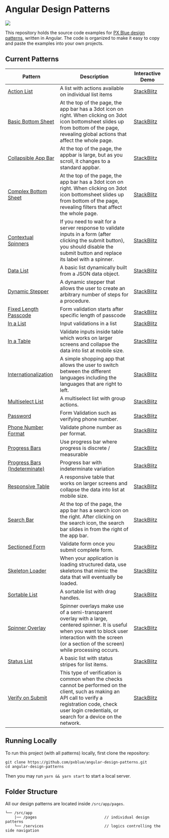 # Angular Design Patterns

[![](https://img.shields.io/circleci/project/github/pxblue/angular-design-patterns/master.svg?style=flat)](https://circleci.com/gh/pxblue/angular-design-patterns/tree/master)

This repository holds the source code examples for [PX Blue design patterns](https://pxblue.github.io/patterns), written in Angular. The code is organized to make it easy to copy and paste the examples into your own projects.

## Current Patterns

| Pattern                                                      | Description                                                  | Interactive Demo                                             |
| ------------------------------------------------------------ | ------------------------------------------------------------ | ------------------------------------------------------------ |
| [Action List](https://pxblue.github.io/patterns/lists)       | A list with actions available on individual list items       | [StackBlitz](https://stackblitz.com/github/pxblue/angular-design-patterns?file=src%2Fapp%2Fpages%2Flist%2Faction-list%2Faction-list.component.html) |
| [Basic Bottom Sheet](https://pxblue.github.io/patterns/overlay) | At the top of the page, the app bar has a 3dot icon on right. When clicking on 3dot icon bottomsheet slides up from bottom of the page, revealing global actions that affect the whole page. | [StackBlitz](https://stackblitz.com/github/pxblue/angular-design-patterns?file=src%2Fapp%2Fpages%2Foverlays%2Fbasic-bottom-sheet%2Fbasic-bottom-sheet.component.html) |
| [Collapsible App Bar](https://pxblue.github.io/patterns/appbar) | At the top of the page, the appbar is large, but as you scroll, it changes to a standard appbar. | [StackBlitz](https://stackblitz.com/github/pxblue/angular-design-patterns?file=src%2Fapp%2Fpages%2Fapp-bar%2Fcollapsible-app-bar%2Fcollapsible-app-bar.component.ts) |
| [Complex Bottom Sheet](https://pxblue.github.io/patterns/overlay) | At the top of the page, the app bar has a 3dot icon on right. When clicking on 3dot icon bottomsheet slides up from bottom of the page, revealing filters that affect the whole page. | [StackBlitz](https://stackblitz.com/github/pxblue/angular-design-patterns?file=src%2Fapp%2Fpages%2Foverlays%2Fcomplex-bottom-sheet%2Fcomplex-bottom-sheet.component.html) |
| [Contextual Spinners](https://pxblue.github.io/patterns/loading) | If you need to wait for a server response to validate inputs in a form (after clicking the submit button), you should disable the submit button and replace its label with a spinner. | [StackBlitz](https://stackblitz.com/github/pxblue/angular-design-patterns?file=src%2Fapp%2Fpages%2Floading-waiting-states%2Fcontextual-spinners%2Fcontextual-spinners.component.html) |
| [Data List](https://pxblue.github.io/patterns/lists)         | A basic list dynamically built from a JSON data object.      | [StackBlitz](https://stackblitz.com/github/pxblue/angular-design-patterns?file=src%2Fapp%2Fpages%2Flist%2Fdata-list%2Fdata-list.component.html) |
| [Dynamic Stepper](https://pxblue.github.io/patterns/steppers) | A dynamic stepper that allows the user to create an arbitrary number of steps for a procedure. | [StackBlitz](https://stackblitz.com/github/pxblue/angular-design-patterns?file=src%2Fapp%2Fpages%2Fdynamic-stepper%2Fdynamic-stepper.component.html) |
| [Fixed Length Passcode](https://pxblue.github.io/patterns/forms)  | Form validation starts after specific length of passcode| [StackBlitz](https://stackblitz.com/github/pxblue/angular-design-patterns?file=src%2Fapp%2Fpages%2Fforms-and-validation%2Ffix-length-passcode%2Ffix-length-passcode.component.html) |
| [In a List](https://pxblue.github.io/patterns/forms)  | Input validations in a list| [StackBlitz](https://stackblitz.com/github/pxblue/angular-design-patterns?file=src%2Fapp%2Fpages%2Fforms-and-validation%2Fin-a-list%2Fin-a-list.component.html) |
| [In a Table](https://pxblue.github.io/patterns/forms)  | Validate inputs inside table which works on larger screens and collapse the data into list at mobile size.| [StackBlitz](https://stackblitz.com/github/pxblue/angular-design-patterns?file=src%2Fapp%2Fpages%2Fforms-and-validation%2Fin-a-table%2Fin-a-table.component.html) |
| [Internationalization](https://pxblue.github.io/patterns/internationalization) | A simple shopping app that allows the user to switch between the different languages including the languages that are right to left. | [StackBlitz](https://stackblitz.com/github/pxblue/angular-design-patterns?file=src%2Fapp%2Fpages%2Fi18n%2Fi18n.component.html) |
| [Multiselect List](https://pxblue.github.io/patterns/lists)  | A multiselect list with group actions.                       | [StackBlitz](https://stackblitz.com/github/pxblue/angular-design-patterns?file=src%2Fapp%2Fpages%2Flist%2Fmultiselect-list%2Fmultiselect-list.component.html) |
| [Password](https://pxblue.github.io/patterns/forms)  | Form Validation such as verifying phone number.                       | [StackBlitz](https://stackblitz.com/github/pxblue/angular-design-patterns?file=src%2Fapp%2Fpages%2Fforms-and-validation%2Fpassword%2Fpassword.component.html) |
| [Phone Number Format](https://pxblue.github.io/patterns/forms)  | Validate phone number as per format. | [StackBlitz](https://stackblitz.com/github/pxblue/angular-design-patterns?file=src%2Fapp%2Fpages%2Fforms-and-validation%2Fphone-number-format%2Fphone-number-format.component.html) |
| [Progress Bars](https://pxblue.github.io/patterns/loading)  | Use progress bar where progress is discrete / measurable| [StackBlitz](https://stackblitz.com/github/pxblue/angular-design-patterns?file=src%2Fapp%2Fpages%2Floading-waiting-states%2Fprogress-bars%2Fprogress-bars.component.html) |
| [Progress Bars (Indeterminate)](https://pxblue.github.io/patterns/loading)  | Progress bar with indeterminate variation| [StackBlitz](https://stackblitz.com/github/pxblue/angular-design-patterns?file=src%2Fapp%2Fpages%2Floading-waiting-states%2Fprogress-bar-indeterminate%2Fprogress-bar-indeterminate.component.html) |
| [Responsive Table](https://pxblue.github.io/patterns/lists)  | A responsive table that works on larger screens and collapse the data into list at mobile size. | [StackBlitz](https://stackblitz.com/github/pxblue/angular-design-patterns?file=src%2Fapp%2Fpages%2Flist%2Fresponsive-table%2Fresponsive-table.component.html) |
| [Search Bar](https://pxblue.github.io/patterns/appbar)       | At the top of the page, the app bar has a search icon on the right. After clicking on the search icon, the search bar slides in from the right of the app bar. | [StackBlitz](https://stackblitz.com/github/pxblue/angular-design-patterns?file=src%2Fapp%2Fpages%2Fapp-bar%2Fsearch-bar%2Fsearch-bar.component.html) |
| [Sectioned Form](https://pxblue.github.io/patterns/forms)  | Validate form once you submit complete form. | [StackBlitz](https://stackblitz.com/github/pxblue/angular-design-patterns?file=src%2Fapp%2Fpages%2Fforms-and-validation%2Fsectioned-form%2Fsectioned-form.component.html) |
| [Skeleton Loader](https://pxblue.github.io/patterns/loading)       | When your application is loading structured data, use skeletons that mimic the data that will eventually be loaded. | [StackBlitz](https://stackblitz.com/github/pxblue/angular-design-patterns?file=src%2Fapp%2Fpages%2Floading-waiting-states%2Fskeleton-loader%2Fskeleton-loader.component.html) |
| [Sortable List](https://pxblue.github.io/patterns/lists)     | A sortable list with drag handles.                           | [StackBlitz](https://stackblitz.com/github/pxblue/angular-design-patterns?file=src%2Fapp%2Fpages%2Flist%2Fsortable-list%2Fsortable-list.component.html) |
| [Spinner Overlay](https://pxblue.github.io/patterns/loading)       | Spinner overlays make use of a semi-transparent overlay with a large, centered spinner. It is useful when you want to block user interaction with the screen (or a section of the screen) while processing occurs. | [StackBlitz](https://stackblitz.com/github/pxblue/angular-design-patterns?file=src%2Fapp%2Fpages%2Floading-waiting-states%2Fskeleton-loader%2Fskeleton-loader.component.html) |
| [Status List](https://pxblue.github.io/patterns/lists)       | A basic list with status stripes for list items.             | [StackBlitz](https://stackblitz.com/github/pxblue/angular-design-patterns?file=src%2Fapp%2Fpages%2Flist%2Fstatus-list%2Fstatus-list.component.html) |
| [Verify on Submit](https://pxblue.github.io/patterns/forms)  | This type of verification is common when the checks cannot be performed on the client, such as making an API call to verify a registration code, check user login credentials, or search for a device on the network.  | [StackBlitz](https://stackblitz.com/github/pxblue/angular-design-patterns?file=src%2Fapp%2Fpages%2Fforms-and-validation%2Fverify-on-submit%2Fverify-on-submit.component.html) |

## Running Locally

To run this project (with all patterns) locally, first clone the repository:

```shell
git clone https://github.com/pxblue/angular-design-patterns.git
cd angular-design-patterns
```

Then you may run `yarn && yarn start` to start a local server.

## Folder Structure

All our design patterns are located inside `/src/app/pages`.

```
└── /src/app
    |── /pages                              // individual design patterns
    └── /services                           // logics controlling the side navigation
```
